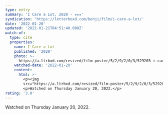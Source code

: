 ```yaml
---
type: entry
summary: 'I Care a Lot, 2020 - ★★★'
syndication: 'https://letterboxd.com/benji/film/i-care-a-lot/'
date: '2022-01-20'
updated: '2022-01-21T04:51:40.000Z'
watch-of:
  type: cite
  properties:
    name: I Care a Lot
    published: '2020'
    photo: >-
      https://a.ltrbxd.com/resized/film-poster/5/2/9/2/0/3/529203-i-care-a-lot-0-500-0-750-crop.jpg?k=46ff5b8e19
    watched-date: '2022-01-20'
    content:
      html: >-
        <p><img
        src="https://a.ltrbxd.com/resized/film-poster/5/2/9/2/0/3/529203-i-care-a-lot-0-500-0-750-crop.jpg?k=46ff5b8e19"/></p>
        <p>Watched on Thursday January 20, 2022.</p>
rating: '3.0'
---
```

Watched on Thursday January 20, 2022.
